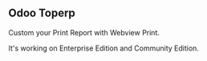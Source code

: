 Odoo Toperp
-----------

Custom your Print Report with Webview Print.

It's working on Enterprise Edition and Community Edition.
